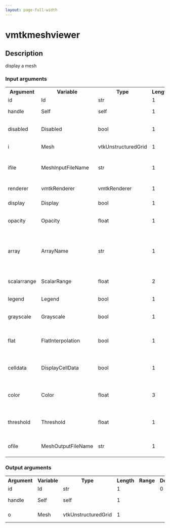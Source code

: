```yaml
---
layout: page-full-width
---
```

<h1>vmtkmeshviewer</h1>
<h2>Description</h2>
display a mesh
<h3>Input arguments</h3>
<table class="vmtkscripts">
<tr>
<th>Argument</th><th>Variable</th><th>Type</th><th>Length</th><th>Range</th><th>Default</th><th>Description</th>
</tr>
<tr><td>id</td><td>Id</td><td>str</td><td>1</td><td></td><td>0</td><td>script id</td>
</tr>
<tr><td>handle</td><td>Self</td><td>self</td><td>1</td><td></td><td></td><td>handle to self</td>
</tr>
<tr><td>disabled</td><td>Disabled</td><td>bool</td><td>1</td><td></td><td>0</td><td>disable execution and piping</td>
</tr>
<tr><td>i</td><td>Mesh</td><td>vtkUnstructuredGrid</td><td>1</td><td></td><td></td><td>the input mesh</td>
</tr>
<tr><td>ifile</td><td>MeshInputFileName</td><td>str</td><td>1</td><td></td><td></td><td>filename for the default Mesh reader</td>
</tr>
<tr><td>renderer</td><td>vmtkRenderer</td><td>vmtkRenderer</td><td>1</td><td></td><td></td><td>external renderer</td>
</tr>
<tr><td>display</td><td>Display</td><td>bool</td><td>1</td><td></td><td>1</td><td>toggle rendering</td>
</tr>
<tr><td>opacity</td><td>Opacity</td><td>float</td><td>1</td><td>(0.0,1.0)</td><td>1.0</td><td>object opacity in the scene</td>
</tr>
<tr><td>array</td><td>ArrayName</td><td>str</td><td>1</td><td></td><td></td><td>name of the array where the scalars to be displayed are stored</td>
</tr>
<tr><td>scalarrange</td><td>ScalarRange</td><td>float</td><td>2</td><td></td><td>[0.0, 0.0]</td><td>range of the scalar map</td>
</tr>
<tr><td>legend</td><td>Legend</td><td>bool</td><td>1</td><td></td><td>0</td><td>toggle scalar bar</td>
</tr>
<tr><td>grayscale</td><td>Grayscale</td><td>bool</td><td>1</td><td></td><td>0</td><td>toggle color or grayscale</td>
</tr>
<tr><td>flat</td><td>FlatInterpolation</td><td>bool</td><td>1</td><td></td><td>0</td><td>toggle flat or shaded surface display</td>
</tr>
<tr><td>celldata</td><td>DisplayCellData</td><td>bool</td><td>1</td><td></td><td>0</td><td>toggle display of point or cell data</td>
</tr>
<tr><td>color</td><td>Color</td><td>float</td><td>3</td><td></td><td>[-1.0, -1.0, -1.0]</td><td>RGB color of the object in the scene</td>
</tr>
<tr><td>threshold</td><td>Threshold</td><td>float</td><td>1</td><td></td><td>-inf</td><td>threshold to apply to the array when pressing t</td>
</tr>
<tr><td>ofile</td><td>MeshOutputFileName</td><td>str</td><td>1</td><td></td><td></td><td>filename for the default Mesh writer</td>
</tr>
</table><h3>Output arguments</h3>
<table class="vmtkscripts">
<tr>
<th>Argument</th><th>Variable</th><th>Type</th><th>Length</th><th>Range</th><th>Default</th><th>Description</th>
</tr>
<tr><td>id</td><td>Id</td><td>str</td><td>1</td><td></td><td>0</td><td>script id</td>
</tr>
<tr><td>handle</td><td>Self</td><td>self</td><td>1</td><td></td><td></td><td>handle to self</td>
</tr>
<tr><td>o</td><td>Mesh</td><td>vtkUnstructuredGrid</td><td>1</td><td></td><td></td><td>the output mesh</td>
</tr>
</table>
